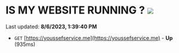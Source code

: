 # IS MY WEBSITE RUNNING ? [![](https://img.shields.io/static/v1?label=Sponsor&message=%E2%9D%A4&logo=GitHub&color=%23fe8e86)](https://github.com/sponsors/<username>)

Last updated: **8/6/2023, 1:39:40 PM**

- `GET` [https://youssefservice.me](https://youssefservice.me) - **Up** (935ms)
